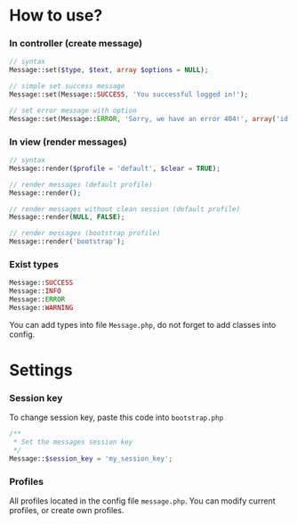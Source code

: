 # How to use?

### In controller (create message)
```php
// syntax
Message::set($type, $text, array $options = NULL);

// simple set success message
Message::set(Message::SUCCESS, 'You successful logged in!');

// set error message with option
Message::set(Message::ERROR, 'Sorry, we have an error 404!', array('id' => 'error-404'));
```

### In view (render messages)
```php
// syntax
Message::render($profile = 'default', $clear = TRUE);

// render messages (default profile)
Message::render();

// render messages without clean session (default profile)
Message::render(NULL, FALSE);

// render messages (bootstrap profile)
Message::render('bootstrap');
```

### Exist types
~~~php
Message::SUCCESS
Message::INFO
Message::ERROR
Message::WARNING
~~~
You can add types into file `Message.php`, do not forget to add classes into config.


# Settings

### Session key
To change session key, paste this code into `bootstrap.php`
```php
/**
 * Set the messages session key
 */
Message::$session_key = 'my_session_key';
```

### Profiles
All profiles located in the config file `message.php`. You can modify current profiles, or create own profiles.
